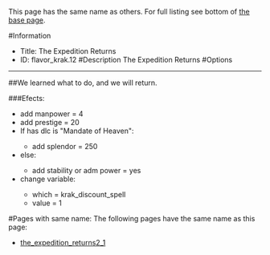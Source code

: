 This page has the same name as others. For full listing see bottom of [the base page](the_expedition.md).

#Information
 - Title: The Expedition Returns
 - ID: flavor_krak.12
#Description
The Expedition Returns
#Options

___
##We learned what to do, and we will return.

###Efects:<ul><li>add manpower = 4</li><li>add prestige = 20</li><li>If has dlc is "Mandate of Heaven":</li><ul><li>add splendor = 250</li></ul><li>else:</li><ul><li>add stability or adm power = yes</li></ul><li>change variable:</li><ul><li>which = krak_discount_spell</li><li>value = 1</li></ul></ul>


#Pages with same name:
The following pages have the same name as this page:
 - [the_expedition_returns2_1](the_expedition_returns2_1.md)
